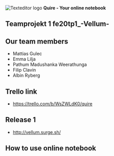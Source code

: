 ![Texteditor logo](/images/favicon.ico)  **Quire - Your online notebook**

## **Teamprojekt 1**   fe20tp1_-Vellum-

## Our team members

- Mattias Gulec
- Emma Lilja
- Pathum Madushanka Weerathunga
- Filip Clavin 
- Albin Ryberg 


## Trello link
- https://trello.com/b/WsZWLdK0/quire

## Release 1
- http://vellum.surge.sh/

## How to use online notebook

